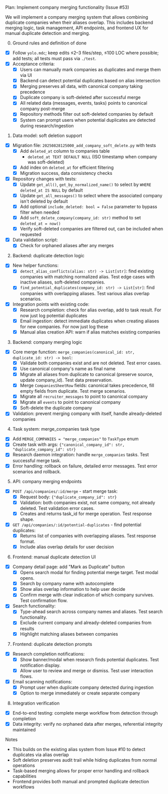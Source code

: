 Plan: Implement company merging functionality (Issue #53)

We will implement a company merging system that allows combining duplicate companies when their aliases overlap. This includes backend merging logic, task management, API endpoints, and frontend UX for manual duplicate detection and merging.

0. Ground rules and definition of done

- [x] Follow `yolo.mdc`; keep edits ≤2–3 files/step, ≤100 LOC where possible; add tests; all tests must pass via `./test`.
- [x] Acceptance criteria:
  - [x] Users can manually mark companies as duplicates and merge them via UI
  - [x] Backend can detect potential duplicates based on alias intersection
  - [x] Merging preserves all data, with canonical company taking precedence
  - [x] Duplicate company is soft-deleted after successful merge
  - [x] All related data (messages, events, tasks) points to canonical company post-merge
  - [x] Repository methods filter out soft-deleted companies by default
  - [x] System can prompt users when potential duplicates are detected during research/ingestion

1. Data model: soft deletion support

- [x] Migration file: `20250828125000_add_company_soft_delete.py` with tests
    - [x] Add `deleted_at` column to companies table
         - `deleted_at TEXT DEFAULT NULL` (ISO timestamp when company was soft-deleted)
    - [x] Add index on `deleted_at` for efficient filtering
    - [x] Migration success, data consistency checks
- [x] Repository changes with tests:
  - [x] Update `get_all()`, `get_by_normalized_name()` to select by `WHERE deleted_at IS NULL` by default
  - [x] Update `get_all_messages()` to select where the associated company isn't deleted by default
  - [x] Add optional `include_deleted: bool = False` parameter to bypass filter when needed
  - [x] Add `soft_delete_company(company_id: str)` method to set `deleted_at = now()`
  - [x] Verify soft-deleted companies are filtered out, can be included when requested
- [x] Data validation script:
  - [x] Check for orphaned aliases after any merges

2. Backend: duplicate detection logic

- [x] New helper functions:
  - [x] `detect_alias_conflicts(alias: str) -> List[str]`: find existing companies with matching normalized alias. Test edge cases with inactive aliases, soft-deleted companies.
  - [x] `find_potential_duplicates(company_id: str) -> List[str]`: find companies with overlapping aliases.  Test various alias overlap scenarios. 
- [x] Integration points with existing code:
  - [x] Research completion: check for alias overlap, add to task result. For now just log potential duplicates
  - [x] Email ingestion: detect immediate duplicates when creating aliases for new companies. For now just log these
  - [x] Manual alias creation API: warn if alias matches existing companies

3. Backend: company merging logic

- [x] Core merge function: `merge_companies(canonical_id: str, duplicate_id: str) -> bool`:
  - [x] Validate both companies exist and are not deleted. Test error cases.
  - [x] Use canonical company's name as final name
  - [x] Migrate all aliases from duplicate to canonical (preserve source, update company_id). Test data preservation.
  - [x] Merge `CompaniesSheetRow` fields: canonical takes precedence, fill empty fields from duplicate. Test merge scenarios.
  - [x] Migrate all `recruiter_messages` to point to canonical company
  - [x] Migrate all `events` to point to canonical company  
  - [x] Soft-delete the duplicate company
- [x] Validation: prevent merging company with itself, handle already-deleted companies

4. Task system: merge_companies task type

- [x] Add `MERGE_COMPANIES = "merge_companies"` to `TaskType` enum
- [x] Create task with args: `{"canonical_company_id": str, "duplicate_company_id": str}`
- [x] Research daemon integration: handle `merge_companies` tasks. Test successful merge task.
- [x] Error handling: rollback on failure, detailed error messages. Test error scenarios and rollback.

5. API: company merging endpoints

- [x] `POST /api/companies/:id/merge` - start merge task:
  - [x] Request body: `{"duplicate_company_id": str}`
  - [x] Validation: both companies exist, not same company, not already deleted. Test validation error cases.
  - [x] Creates and returns task_id for merge operation. Test response shape.
- [x] `GET /api/companies/:id/potential-duplicates` - find potential duplicates:
  - [x] Returns list of companies with overlapping aliases. Test response format.
  - [x] Include alias overlap details for user decision

6. Frontend: manual duplicate detection UI

- [x] Company detail page: add "Mark as Duplicate" button
  - [x] Opens search modal for finding potential merge target. Test modal opens.
  - [x] Search by company name with autocomplete
  - [x] Show alias overlap information to help user decide
  - [x] Confirm merge with clear indication of which company survives. Test confirmation flow.
- [x] Search functionality:
  - [x] Type-ahead search across company names and aliases. Test search functionality.
  - [x] Exclude current company and already-deleted companies from results
  - [x] Highlight matching aliases between companies

7. Frontend: duplicate detection prompts

- [x] Research completion notifications:
  - [x] Show banner/modal when research finds potential duplicates. Test notification display.
  - [x] Allow user to review and merge or dismiss. Test user interaction flows.
- [x] Email scanning notifications:
  - [x] Prompt user when duplicate company detected during ingestion
  - [x] Option to merge immediately or create separate company

8. Integration verification

- [x] End-to-end testing: complete merge workflow from detection through completion
- [x] Data integrity: verify no orphaned data after merges, referential integrity maintained

Notes

- This builds on the existing alias system from Issue #10 to detect duplicates via alias overlap
- Soft deletion preserves audit trail while hiding duplicates from normal operations
- Task-based merging allows for proper error handling and rollback capabilities
- Frontend provides both manual and prompted duplicate detection workflows
